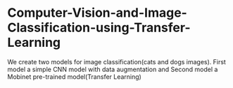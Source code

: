 # Computer-Vision-and-Image-Classification-using-Transfer-Learning
We create two models for image classification(cats and dogs images). First model a simple CNN model with data augmentation and Second model a Mobinet pre-trained model(Transfer Learning)
